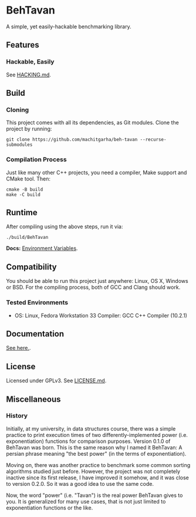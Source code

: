 # BehTavan

A simple, yet easily-hackable benchmarking library.

## Features

### Hackable, Easily

See [HACKING.md](./docs/HACKING.md).

## Build

### Cloning

This project comes with all its dependencies, as Git modules. Clone the project by running:

```
git clone https://github.com/machitgarha/beh-tavan --recurse-submodules
```

### Compilation Process

Just like many other C++ projects, you need a compiler, Make support and CMake tool. Then:

```
cmake -B build
make -C build
```

## Runtime

After compiling using the above steps, run it via:

```
./build/BehTavan
```

**Docs:** [Environment Variables](./docs/environment-variables.md).

## Compatibility

You should be able to run this project just anywhere: Linux, OS X, Windows or BSD. For the compiling process, both of GCC and Clang should work.

### Tested Environments

-   OS: Linux, Fedora Workstation 33
    Compiler: GCC C++ Compiler (10.2.1)

## Documentation

[See here.](./docs/README.md).

## License

Licensed under GPLv3. See [LICENSE.md](./LICENSE.md).

## Miscellaneous

### History

Initially, at my university, in data structures course, there was a simple practice to print execution times of two differently-implemented power (i.e. exponentiation) functions for comparison purposes. Version 0.1.0 of BehTavan was born. This is the same reason why I named it BehTavan: A persian phrase meaning "the best power" (in the terms of exponentiation).

Moving on, there was another practice to benchmark some common sorting algorithms studied just before. However, the project was not completely inactive since its first release, I have improved it somehow, and it was close to version 0.2.0. So it was a good idea to use the same code.

Now, the word "power" (i.e. "Tavan") is the real power BehTavan gives to you. It is generalized for many use cases, that is not just limited to exponentiation functions or the like.
